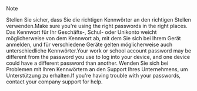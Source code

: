   > [!NOTE]
  > <span data-ttu-id="95c2c-101">Stellen Sie sicher, dass Sie die richtigen Kennwörter an den richtigen Stellen verwenden.</span><span class="sxs-lookup"><span data-stu-id="95c2c-101">Make sure you're using the right passwords in the right places.</span></span> <span data-ttu-id="95c2c-102">Das Kennwort für Ihr Geschäfts-, Schul- oder Unikonto weicht möglicherweise von dem Kennwort ab, mit dem Sie sich bei Ihrem Gerät anmelden, und für verschiedene Geräte gelten möglicherweise auch unterschiedliche Kennwörter.</span><span class="sxs-lookup"><span data-stu-id="95c2c-102">Your work or school account password may be different from the password you use to log into your device, and one device could have a different password than another.</span></span> <span data-ttu-id="95c2c-103">Wenden Sie sich bei Problemen mit Ihren Kennwörtern an den Support Ihres Unternehmens, um Unterstützung zu erhalten.</span><span class="sxs-lookup"><span data-stu-id="95c2c-103">If you're having trouble with your passwords, contact your company support for help.</span></span>
